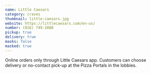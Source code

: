 ```yaml
---
name: Little Caesars
category: craves
thumbnail: little-caesars.jpg
website: https://littlecaesars.com/en-us/
number: (816) 749-2888
pickup: true
delivery: true
masks: false
masked: true
---
```

Online orders only through Little Caesars app. Customers can choose delivery or no-contact pick-up at the Pizza Portals in the lobbies.